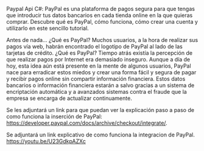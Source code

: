 
Paypal Api C#: 
PayPal es una plataforma de pagos segura para que tengas que introducir tus datos bancarios en cada tienda online en la que quieras comprar. Descubre qué es PayPal, cómo funciona, cómo crear una cuenta y utilizarlo en este sencillo tutorial.

Antes de nada... ¿Qué es PayPal?
Muchos usuarios, a la hora de realizar sus pagos vía web, habrán encontrado el logotipo de PayPal al lado de las tarjetas de crédito. ¿Qué es PayPal?
Tiempo atrás existía la percepción de que realizar pagos por Internet era demasiado inseguro. Aunque a día de hoy, esta idea aún está presente en la mente de algunos usuarios, PayPal nace para erradicar estos miedos y crear una forma fácil y segura de pagar y recibir pagos online sin compartir información financiera.
Estos datos bancarios o información financiera estarán a salvo gracias a un sistema de encriptación automática y a avanzados sistemas contra el fraude que la empresa se encarga de actualizar continuamente.

Se les adjuntará un link para que puedan ver la explicación paso a paso de como funciona la inserción de PayPal: 
https://developer.paypal.com/docs/archive/checkout/integrate/.

Se adjuntará un link explicativo de como funciona la integracion de PayPal.
https://youtu.be/U23GdkpAZXc
